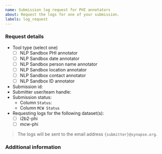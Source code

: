 ```yaml
---
name: Submission log request for PHI annotators
about: Request the logs for one of your submission.
labels: log_request
---
```


<!--
  Name your request "Log request for submission {your_submission_id}".
-->

### Request details

- Tool type (select one)
  - [ ] NLP Sandbox PHI annotator
  - [ ] NLP Sandbox date annotator
  - [ ] NLP Sandbox person name annotator
  - [ ] NLP Sandbox location annotator
  - [ ] NLP Sandbox contact annotator
  - [ ] NLP Sandbox ID annotator
- Submission id:
- Submitter user/team handle:
- Submission status:
  - Column `Status`:
  - Column `MCW Status`
- Requesting logs for the following dataset(s):
  - [ ] i2b2-phi
  - [ ] mcw-phi

> The logs will be sent to the email address `{submitter}@synapse.org`.

### Additional information

<!--
  Is there anything else you could add that may help identifying why your submission failed?
-->
